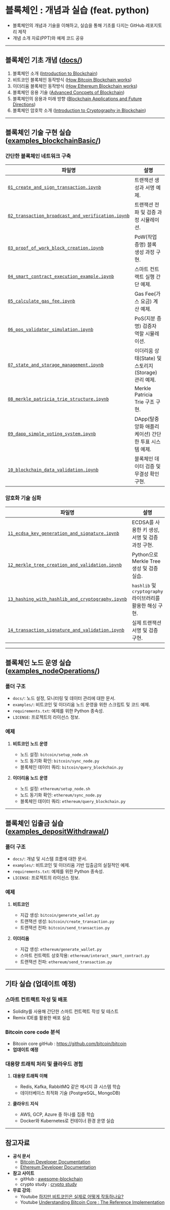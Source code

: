 # 블록체인 : 개념과 실습 (feat. python)

- 블록체인의 개념과 기술을 이해하고, 실습을 통해 기초를 다지는 GitHub 레포지토리 제작
- 개념 소개 자료(PPT)와 예제 코드 공유

---

## 블록체인 기초 개념 ([docs/](docs/README.md))
1. 블록체인 소개 ([Introduction to Blockchain](docs/BlkCh_01_IntroductionToBlockchain.pdf))
1. 비트코인 블록체인 동작방식 ([How Bitcoin Blockchain works](docs/BlkCh_02_HowBitcoinBlockchainWorks.pdf))
1. 이더리움 블록체인 동작방식 ([How Ethereum Blockchain works](docs/BlkCh_03_HowEthereumBlockchainWorks.pdf))
1. 블록체인 응용 기술 ([Advanced Concpets of Blockchain](docs/BlkCh_04_AdvancedConceptsOfBlockchain.pdf))
1. 블록체인의 응용과 미래 방향 ([Blockchain Applications and Future Directions](docs/BlkCh_05_BlockchainAppAndFuture.pdf))
1. 블록체인 암호학 소개 ([Introduction to Cryptography in Blockchain](docs/BlkCh_06_IntroductionToCryptography.pdf))

---

## 블록체인 기술 구현 실습 ([examples_blockchainBasic/](examples_blockchainBasic/README.md))
### 간단한 블록체인 네트워크 구축
   | **파일명**                                    | **설명**                                              |
   |----------------------------------------------|-------------------------------------------------------|
   | [`01_create_and_sign_transaction.ipynb`](examples_blockchainBasic/01_create_and_sign_transaction.ipynb)           | 트랜잭션 생성과 서명 예제.                             |
   | [`02_transaction_broadcast_and_verification.ipynb`](examples_blockchainBasic/02_transaction_broadcast_and_verification.ipynb)| 트랜잭션 전파 및 검증 과정 시뮬레이션.                 |
   | [`03_proof_of_work_block_creation.ipynb`](examples_blockchainBasic/03_proof_of_work_block_creation.ipynb)          | PoW(작업 증명) 블록 생성 과정 구현.                   |
   | [`04_smart_contract_execution_example.ipynb`](examples_blockchainBasic/04_smart_contract_execution_example.ipynb)      | 스마트 컨트랙트 실행 간단 예제.                        |
   | [`05_calculate_gas_fee.ipynb`](examples_blockchainBasic/05_calculate_gas_fee.ipynb)                     | Gas Fee(가스 요금) 계산 예제.                         |
   | [`06_pos_validator_simulation.ipynb`](examples_blockchainBasic/06_pos_validator_simulation.ipynb)              | PoS(지분 증명) 검증자 역할 시뮬레이션.                 |
   | [`07_state_and_storage_management.ipynb`](examples_blockchainBasic/07_state_and_storage_management.ipynb)          | 이더리움 상태(State) 및 스토리지(Storage) 관리 예제.   |
   | [`08_merkle_patricia_trie_structure.ipynb`](examples_blockchainBasic/08_merkle_patricia_trie_structure.ipynb)        | Merkle Patricia Trie 구조 구현.                       |
   | [`09_dapp_simple_voting_system.ipynb`](examples_blockchainBasic/09_dapp_simple_voting_system.ipynb)             | DApp(탈중앙화 애플리케이션) 간단한 투표 시스템 예제.   |
   | [`10_blockchain_data_validation.ipynb`](examples_blockchainBasic/10_blockchain_data_validation.ipynb)            | 블록체인 데이터 검증 및 무결성 확인 구현.              |

### 암호화 기술 심화
   | **파일명**                                      | **설명**                                                  |
   |-------------------------------------------------|----------------------------------------------------------|
   | [`11_ecdsa_key_generation_and_signature.ipynb`](examples_blockchainBasic/11_ecdsa_key_generation_and_signature.ipynb)      | ECDSA를 사용한 키 생성, 서명 및 검증 과정 구현.             |
   | [`12_merkle_tree_creation_and_validation.ipynb`](examples_blockchainBasic/12_merkle_tree_creation_and_validation.ipynb)     | Python으로 Merkle Tree 생성 및 검증 실습.                  |
   | [`13_hashing_with_hashlib_and_cryptography.ipynb`](examples_blockchainBasic/13_hashing_with_hashlib_and_cryptography.ipynb)   | `hashlib` 및 `cryptography` 라이브러리를 활용한 해싱 구현.  |
   | [`14_transaction_signature_and_validation.ipynb`](examples_blockchainBasic/14_transaction_signature_and_validation.ipynb)    | 실제 트랜잭션 서명 및 검증 구현.                           |


---
## 블록체인 노드 운영 실습 ([examples_nodeOperations/](examples_nodeOperations/README.md))

### 폴더 구조
- `docs/`: 노드 설정, 모니터링 및 데이터 관리에 대한 문서.
- `examples/`: 비트코인 및 이더리움 노드 운영을 위한 스크립트 및 코드 예제.
- `requirements.txt`: 예제를 위한 Python 종속성.
- `LICENSE`: 프로젝트의 라이선스 정보.

### 예제
1. **비트코인 노드 운영**
   - 노드 설정: `bitcoin/setup_node.sh`
   - 노드 동기화 확인: `bitcoin/sync_node.py`
   - 블록체인 데이터 쿼리: `bitcoin/query_blockchain.py`

2. **이더리움 노드 운영**
   - 노드 설정: `ethereum/setup_node.sh`
   - 노드 동기화 확인: `ethereum/sync_node.py`
   - 블록체인 데이터 쿼리: `ethereum/query_blockchain.py`


---
## 블록체인 입출금 실습 ([examples_depositWithdrawal/](examples_depositWithdrawal/README.md))

### 폴더 구조
- `docs/`: 개념 및 시스템 흐름에 대한 문서.
- `examples/`: 비트코인 및 이더리움 기반 입출금의 실질적인 예제.
- `requirements.txt`: 예제를 위한 Python 종속성.
- `LICENSE`: 프로젝트의 라이선스 정보.

### 예제
1. **비트코인**
   - 지갑 생성: `bitcoin/generate_wallet.py`
   - 트랜잭션 생성: `bitcoin/create_transaction.py`
   - 트랜잭션 전파: `bitcoin/send_transaction.py`

2. **이더리움**
   - 지갑 생성: `ethereum/generate_wallet.py`
   - 스마트 컨트랙트 상호작용: `ethereum/interact_smart_contract.py`
   - 트랜잭션 전파: `ethereum/send_transaction.py`



---
## 기타 실습 (**업데이트 예정**)

### 스마트 컨트랙트 작성 및 배포
   - Solidity를 사용해 간단한 스마트 컨트랙트 작성 및 테스트
   - Remix IDE를 활용한 배포 실습

### Bitcoin core code 분석
   - Bitcoin core gitHub : https://github.com/bitcoin/bitcoin
   - **업데이트 예정**

### 대용량 트래픽 처리 및 클라우드 경험 

1. **대용량 트래픽 이해**
   - Redis, Kafka, RabbitMQ 같은 메시지 큐 시스템 학습
   - 데이터베이스 최적화 기술 (PostgreSQL, MongoDB)

1. **클라우드 지식**
   - AWS, GCP, Azure 중 하나를 집중 학습
   - Docker와 Kubernetes로 컨테이너 환경 운영 실습

---
## 참고자료
- **공식 문서**
   - <a href="https://developer.bitcoin.org/" target="_blank">Bitcoin Developer Documentation</a>
   - <a href="https://ethereum.org/en/developers/docs/" target="_blank">Ethereum Developer Documentation</a>
- **참고 사이트**
   - gitHub : [awesome-blockchain](https://github.com/yjjnls/awesome-blockchain/blob/master/README.md)
   - crypto study : [crypto study](http://cryptostudy.xyz)
- **무료 강의**:
   - Youtube <a href="https://www.youtube.com/watch?v=bBC-nXj3Ng4&list=LL&index=10" target="_blank">하지만 비트코인은 실제로 어떻게 작동하나요?</a>
   - Youtube <a href="https://www.youtube.com/watch?v=wLYdcH37phE" target="_blank">Understanding Bitcoin Core : The Reference Implementation</a>
